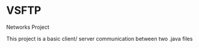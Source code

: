 # VSFTP
Networks Project

This project is a basic client/ server communication between two .java files
